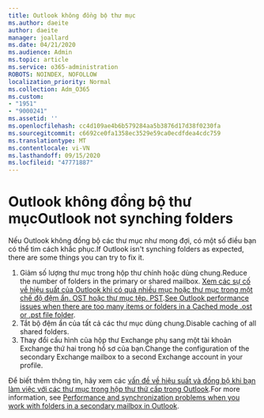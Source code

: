 ```yaml
---
title: Outlook không đồng bộ thư mục
ms.author: daeite
author: daeite
manager: joallard
ms.date: 04/21/2020
ms.audience: Admin
ms.topic: article
ms.service: o365-administration
ROBOTS: NOINDEX, NOFOLLOW
localization_priority: Normal
ms.collection: Adm_O365
ms.custom:
- "1951"
- "9000241"
ms.assetid: ''
ms.openlocfilehash: cc4d109ae4b6b579284aa5b3876d17d38f0230fa
ms.sourcegitcommit: c6692ce0fa1358ec3529e59ca0ecdfdea4cdc759
ms.translationtype: MT
ms.contentlocale: vi-VN
ms.lasthandoff: 09/15/2020
ms.locfileid: "47771887"
---
```

# <a name="outlook-not-synching-folders"></a><span data-ttu-id="f6787-102">Outlook không đồng bộ thư mục</span><span class="sxs-lookup"><span data-stu-id="f6787-102">Outlook not synching folders</span></span>

<span data-ttu-id="f6787-103">Nếu Outlook không đồng bộ các thư mục như mong đợi, có một số điều bạn có thể tìm cách khắc phục.</span><span class="sxs-lookup"><span data-stu-id="f6787-103">If Outlook isn't synching folders as expected, there are some things you can try to fix it.</span></span>

1. <span data-ttu-id="f6787-104">Giảm số lượng thư mục trong hộp thư chính hoặc dùng chung.</span><span class="sxs-lookup"><span data-stu-id="f6787-104">Reduce the number of folders in the primary or shared mailbox.</span></span> <span data-ttu-id="f6787-105">[Xem các sự cố về hiệu suất của Outlook khi có quá nhiều mục hoặc thư mục trong một chế độ đệm ẩn. OST hoặc thư mục tệp. PST](https://support.microsoft.com/help/2768656).</span><span class="sxs-lookup"><span data-stu-id="f6787-105">[See Outlook performance issues when there are too many items or folders in a Cached mode .ost or .pst file folder](https://support.microsoft.com/help/2768656).</span></span>
2. <span data-ttu-id="f6787-106">Tắt bộ đệm ẩn của tất cả các thư mục dùng chung.</span><span class="sxs-lookup"><span data-stu-id="f6787-106">Disable caching of all shared folders.</span></span>
3. <span data-ttu-id="f6787-107">Thay đổi cấu hình của hộp thư Exchange phụ sang một tài khoản Exchange thứ hai trong hồ sơ của bạn.</span><span class="sxs-lookup"><span data-stu-id="f6787-107">Change the configuration of the secondary Exchange mailbox to a second Exchange account in your profile.</span></span>

<span data-ttu-id="f6787-108">Để biết thêm thông tin, hãy xem các [vấn đề về hiệu suất và đồng bộ khi bạn làm việc với các thư mục trong hộp thư thứ cấp trong Outlook](https://support.microsoft.com/help/3115602).</span><span class="sxs-lookup"><span data-stu-id="f6787-108">For more information, see [Performance and synchronization problems when you work with folders in a secondary mailbox in Outlook](https://support.microsoft.com/help/3115602).</span></span>
